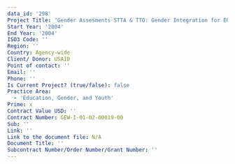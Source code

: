 ```yaml
---
data_id: '298'
Project Title: 'Gender Assesments STTA & TTO: Gender Integration for EGAT (TDY 24)'
Start Year: '2004'
End Year: '2004'
ISO3 Code: ''
Region: ''
Country: Agency-wide
Client/ Donor: USAID
Point of contact: ''
Email: ''
Phone: ''
Is Current Project? (true/false): false
Practice Area:
  - 'Education, Gender, and Youth'
Prime: x
Contract Value USD: ''
Contract Number: GEW-I-01-02-00019-00
Sub: ''
Link: ''
Link to the document file: N/A
Document Title: ''
Subcontract Number/Order Number/Grant Number: ''
---
```



